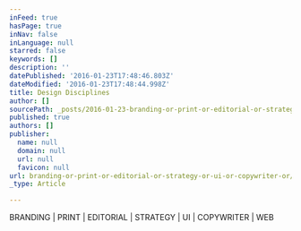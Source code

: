 ```yaml
---
inFeed: true
hasPage: true
inNav: false
inLanguage: null
starred: false
keywords: []
description: ''
datePublished: '2016-01-23T17:48:46.803Z'
dateModified: '2016-01-23T17:48:44.998Z'
title: Design Disciplines
author: []
sourcePath: _posts/2016-01-23-branding-or-print-or-editorial-or-strategy-or-ui-or-copywriter-or.md
published: true
authors: []
publisher:
  name: null
  domain: null
  url: null
  favicon: null
url: branding-or-print-or-editorial-or-strategy-or-ui-or-copywriter-or/index.html
_type: Article

---
```

BRANDING | PRINT | EDITORIAL | STRATEGY | UI | COPYWRITER | WEB
